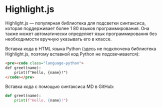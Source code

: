 # Highlight.js

Highlight.js — популярная библиотека для подсветки синтаксиса, которая поддерживает более 1
80 языков программирования. Она также может автоматически определяет язык программирования без необходимости 
вручную указывать его в классе.

Вставка кода в HTML языка Python (здесь не подключена библиотека Highlight.js, поэтому вставной код Python 
не подсвечивается):
```html
<pre><code class="language-python">
def greet(name): 
    print(f"Hello, {name}!") 
</code></pre>
```

Вставка кода с помощью синтаксиса MD в GitHub:
```python
def greet(name): 
    print(f"Hello, {name}!")
```
